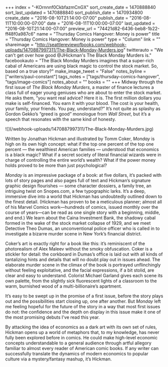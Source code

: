 +++
index = "-KOrnnnf0CkbfazmCnGX"
sort_create_date = 1470888840
sort_last_updated = 1470888840
sort_publish_date = 1470934800
create_date = "2016-08-10T21:14:00-07:00"
publish_date = "2016-08-11T10:00:00-07:00"
date = "2016-08-11T10:00:00-07:00"
last_updated = "2016-08-10T21:14:00-07:00"
preview_url = "74421d82-6436-beb8-1b22-ff48f0a987c6"
name = "Thursday Comics Hangover: Money is power"
title = "Thursday Comics Hangover: Money is power"
type = "Column"
link = ""
shareimage = "http://seattlereviewofbooks.com/webhook-uploads/1470887997311/The-Black-Monday-Murders.jpg"
twitterauto = "We can't get over how good @JHickman's The Black Monday Murders is."
facebookauto = "The Black Monday Murders imagines that a super-rich cabal of Americans are using black magic to control the stock market. So, based on a true story?"
make_image_tweet = "False"
notes_byline = ["writers/paul-constant"]
tags_notes = ["tags/thursday-comics-hangover", "tags/image-comics"]
notes_about = ""
books = ""
+++
Midway through the first issue of *The Black Monday Murders*, a master of finance lectures a class full of eager young geniuses who are about to enter the stock market. He asks them, “you want real advice? Here it is. The first million dollars you make is self-financed. You earn it with your blood. The cost is your health, your family, your friends. You pay, understand?” It’s not quite as splashy as Gordon Gekko’s “greed is good” monologue from *Wall Street*, but it’s a speech that resonates with the same kind of honesty.

<p class="image-left">![](/webhook-uploads/1470887997311/The-Black-Monday-Murders.jpg)</p>

Written by Jonathan Hickman and illustrated by Tomm Coker, *Monday* is high on its own high concept: what if the top one percent of the top one percent — the wealthiest American families — understood that economics is a black magic? What if a secret society of literal financial wizards were in charge of controlling the entire world’s wealth? What if the power money holds proved to be more than just psychological?

*Monday* is an impressive package of a book: at five dollars, it’s packed with lots of story pages and also pages full of text and Hickman’s signature graphic design flourishes — some character dossiers, a family tree, an intriguing twist on Snopes.com, a few typographic larks. It’s a deep, immersive dive into a world that Hickman has undoubtedly outlined down to the finest detail. (Hickman has proven to be a meticulous planner; almost all of his Marvel Comics work—hundreds of comics, issued monthly over the course of years—can be read as one single story with a beginning, middle, and end.) We learn about the Caina Investment Bank, the shadowy cabal formed in the wake of the stock market collapse of 1929, and we meet Detective Theo Dumas, an unconventional police officer who is called in to investigate a bizarre murder scene in New York’s financial district. 

Coker’s art is exactly right for a book like this: it’s reminiscent of the photorealism of Alex Maleev without the smoky obfuscation. Coker is a stickler for detail: the corkboard in Dumas’s office is laid out with all kinds of tantalizing  hints and details that will no doubt play out in issues ahead. The elaborate murder scene in the climax of the book is portrayed unflinchingly without feeling exploitative, and the facial expressions, if a bit stolid, are clear and easy to understand. Colorist Michael Garland gives each scene its own palette, from the slightly sick fluorescent lights of a classroom to the warm, burnished wood of a multi-billionaire’s apartment.

It’s easy to be swept up in the promise of a first issue, before the story plays out and the possibilities start closing up, one after another. But *Monday* left me feeling hopeful for the future of the story in a way that most first issues do not: the confidence and the depth on display in this issue make it one of the most promising debuts I've read this year. 

By attacking the idea of economics as a dark art with its own set of rules, Hickman opens up a world of metaphors that, to my knowledge, has never fully been explored before in comics. He could make high-level economic concepts understandable to a general audience through artful allegory familiar to almost every reader of American comic books. If any writer can successfully translate the dynamics of modern economics to popular culture via a mystery/fantasy mashup, it’s Hickman.


